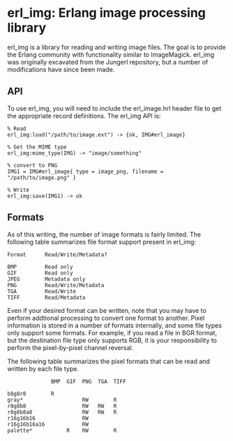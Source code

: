 erl_img: Erlang image processing library
========================================

erl_img is a library for reading and writing image files. The goal is to
provide the Erlang community with functionality similar to ImageMagick. erl_img
was originally excavated from the Jungerl repository, but a number of
modifications have since been made.

API
---

To use erl_img, you will need to include the erl_image.hrl header file to get
the appropriate record definitions. The erl_img API is:

    % Read
    erl_img:load("/path/to/image.ext") -> {ok, IMG#erl_image}

    % Get the MIME type
    erl_img:mime_type(IMG) -> "image/something"

    % convert to PNG
    IMG1 = IMG#erl_image{ type = image_png, filename = "/path/to/image.png" }

    % Write
    erl_img:save(IMG1) -> ok


Formats
-------

As of this writing, the number of image formats is fairly limited. The following
table summarizes file format support present in erl_img:

    Format      Read/Write/Metadata?
    
    BMP         Read only
    GIF         Read only
    JPEG        Metadata only
    PNG         Read/Write/Metadata
    TGA         Read/Write
    TIFF        Read/Metadata

Even if your desired format can be written, note that you may have to perform
addtional processing to convert one format to another. Pixel information is
stored in a number of formats internally, and some file types only support some
formats. For example, if you read a file in BGR format, but the destination
file type only supports RGB, it is your responsibility to perform the
pixel-by-pixel channel reversal.

The following table summarizes the pixel formats that can be read and written
by each file type.

                  BMP  GIF  PNG  TGA  TIFF

    b8g8r8        R
    gray*                   RW        R
    r8g8b8                  RW   RW   R
    r8g8b8a8                RW   RW   R
    r16g16b16               RW
    r16g16b16a16            RW
    palette*           R    RW        R
